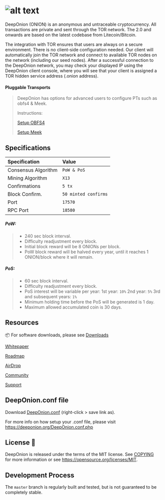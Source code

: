 ![alt text](https://image.ibb.co/mfR4R6/DO.png "DeepOnion")
=====================================

DeepOnion (ONION) is an anonymous and untraceable cryptocurrency. All transactions are private and sent through the TOR network. The 2.0 and onwards are based on the latest codebase from Litecoin/Bitcoin.

The integration with TOR ensures that users are always on a secure environment. There is no client-side configuration needed. Our client will automatically join the TOR network and connect to available TOR nodes on the network (including our seed nodes). After a successful connection to the DeepOnion network, you may check your displayed IP using the DeepOnion client console, where you will see that your client is assigned a TOR hidden service address (.onion address).

#### Pluggable Transports

>DeepOnion has options for advanced users to configure PTs such as obfs4 & Meek. 
>
>Instructions:
>
>[Setup OBFS4]( https://github.com/deeponion/deeponion2/blob/master/doc/setup-obfs4.md )
>
>[Setup Meek]( https://github.com/deeponion/deeponion2/blob/master/doc/setup-meek.md )


## Specifications

| Specification | Value |
|:-----------|:-----------|
| Consensus Algorithm | `PoW & PoS` |
| Mining Algorithm | `X13` |
| Confirmations | `5 tx` |
| Block Confirm. | `50 minted confirms` |
| Port | `17570` |
| RPC Port | `18580` |


##### PoW:

> - 240 sec block interval.
> - Difficulty readjustment every block.
> - Initial block reward will be 8 ONIONs per block.
> - PoW block reward will be halved every year, until it reaches 1 ONION/block where it will remain.

##### PoS:

> - 60 sec block interval.
> - Difficulty readjustment every block.
> - PoS interest will be variable per year:
> 	1st year: `10%`
> 	2nd year: `5%`
> 	3rd and subsequent years: `1%`
> - Minimum holding time before the PoS will be generated is 1 day.
> - Maximum allowed accumulated coin is 30 days.


## Resources

:package: For software downloads, please see [Downloads](https://deeponion.org/#downloads)

[Whitepaper](https://deeponion.org/White-Paper.pdf) 

[Roadmap](https://deeponion.org/#roadmap)

[AirDrop](https://deeponion.org/airdrop.html)

[Community](https://deeponion.org/community/)

[Support](https://deeponion.help)


## DeepOnion.conf file

Download [DeepOnion.conf](https://deeponion.org/DeepOnion.conf.php?action=download) (right-click > save link as).

For more info on how setup your .conf file, please visit https://deeponion.org/DeepOnion.conf.php

License :bookmark_tabs:
-------

DeepOnion is released under the terms of the MIT license. See [COPYING](COPYING) for more
information or see https://opensource.org/licenses/MIT.



Development Process
-------------------

The `master` branch is regularly built and tested, but is not guaranteed to be completely stable. 

